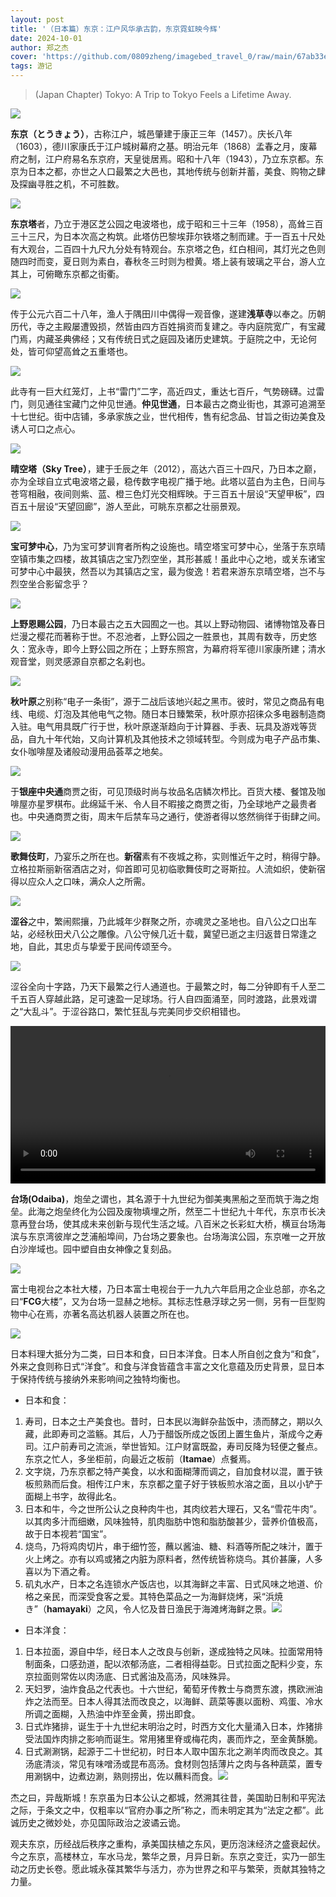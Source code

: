 ```yaml
---
layout: post
title: '（日本篇）东京：江户风华承古韵，东京霓虹映今辉'
date: 2024-10-01
author: 郑之杰
cover: 'https://github.com/0809zheng/imagebed_travel_0/raw/main/67ab33e2d0e0a243d4fe5e3f.png'
tags: 游记
---
```


> (Japan Chapter) Tokyo: A Trip to Tokyo Feels a Lifetime Away.

![](https://github.com/0809zheng/imagebed_travel_0/raw/main/67ab33e2d0e0a243d4fe5e3f.png)

**东京（とうきょう）**，古称江户，城邑肇建于康正三年（1457）。庆长八年（1603），德川家康氏于江户城树幕府之基。明治元年（1868）孟春之月，废幕府之制，江户府易名东京府，天皇徙居焉。昭和十八年（1943），乃立东京都。东京为日本之都，亦世之人口最繁之大邑也，其地传统与创新并蓄，美食、购物之肆及探幽寻胜之机，不可胜数。

![](https://github.com/0809zheng/imagebed_travel_0/raw/main/679f15d2d0e0a243d4f98b0d.png) 

**东京塔**者，乃立于港区芝公园之电波塔也，成于昭和三十三年（1958），高耸三百三十三尺，为日本次高之构筑。此塔仿巴黎埃菲尔铁塔之制而建。于一百五十尺处有大观台，二百四十九尺九分处有特观台。东京塔之色，红白相间，其灯光之色则随四时而变，夏日则为素白，春秋冬三时则为橙黄。塔上装有玻璃之平台，游人立其上，可俯瞰东京都之街衢。

![](https://github.com/0809zheng/imagebed_travel_0/raw/main/679f1798d0e0a243d4f98b47.png)

传于公元六百二十八年，渔人于隅田川中偶得一观音像，遂建**浅草寺**以奉之。历朝历代，寺之主殿屡遭毁损，然皆由四方百姓捐资而复建之。寺内庭院宽广，有宝藏门焉，内藏圣典佛经；又有传统日式之庭园及诸历史建筑。于庭院之中，无论何处，皆可仰望高耸之五重塔也。

![](https://github.com/0809zheng/imagebed_travel_0/raw/main/679f1963d0e0a243d4f98b8e.png)

此寺有一巨大红笼灯，上书“雷门”二字，高近四丈，重达七百斤，气势磅礴。过雷门，则见通往宝藏门之仲见世通。**仲见世通**，日本最古之商业街也，其源可追溯至十七世纪。街中店铺，多承家族之业，世代相传，售有纪念品、甘旨之街边美食及诱人可口之点心。

![](https://github.com/0809zheng/imagebed_travel_0/raw/main/679f1a4bd0e0a243d4f98bb6.png)

**晴空塔（Sky Tree）**，建于壬辰之年（2012），高达六百三十四尺，乃日本之巅，亦为全球自立式电波塔之最，稳传数字电视广播于地。此塔以蓝白为主色，日间与苍穹相融，夜间则紫、蓝、橙三色灯光交相辉映。于三百五十层设“天望甲板”，四百五十层设“天望回廊”，游人至此，可眺东京都之壮丽景观。

![](https://github.com/0809zheng/imagebed_travel_0/raw/main/679f1b34d0e0a243d4f98bdb.png)

**宝可梦中心**，乃为宝可梦训育者所构之设施也。晴空塔宝可梦中心，坐落于东京晴空镇市集之四楼，故其镇店之宝乃烈空坐，其形甚威！虽此中心之地，或关东诸宝可梦中心中最狭，然吾以为其镇店之宝，最为俊逸！若君来游东京晴空塔，岂不与烈空坐合影留念乎？

![](https://github.com/0809zheng/imagebed_travel_0/raw/main/679f1cd0d0e0a243d4f98c0f.png)

**上野恩赐公园**，乃日本最古之五大园囿之一也。其以上野动物园、诸博物馆及春日烂漫之樱花而著称于世。不忍池者，上野公园之一胜景也，其周有数寺，历史悠久：宽永寺，即今上野公园之所在；上野东照宫，为幕府将军德川家康所建；清水观音堂，则灵感源自京都之名刹也。

![](https://github.com/0809zheng/imagebed_travel_0/raw/main/679f1e0bd0e0a243d4f98c3b.png)

**秋叶原**之别称“电子一条街”，源于二战后该地兴起之黑市。彼时，常见之商品有电线、电缆、灯泡及其他电气之物。随日本日臻繁荣，秋叶原亦招徕众多电器制造商入驻。电气用具既广行于世，秋叶原遂渐趋向于计算器、手表、玩具及游戏等货品，自九十年代始，又向计算机及其他技术之领域转型。今则成为电子产品市集、女仆咖啡屋及诸般动漫用品荟萃之地矣。

![](https://github.com/0809zheng/imagebed_travel_0/raw/main/679f1efdd0e0a243d4f98c63.png)

于**银座中央通**商贾之街，可见顶级时尚与妆品名店鳞次栉比。百货大楼、餐馆及咖啡屋亦星罗棋布。此绵延千米、令人目不暇接之商贾之街，乃全球地产之最贵者也。中央通商贾之街，周末午后禁车马之通行，使游者得以悠然徜徉于街肆之间。

![](https://github.com/0809zheng/imagebed_travel_0/raw/main/679f1ff0d0e0a243d4f98c75.png)

**歌舞伎町**，乃宴乐之所在也。**新宿**素有不夜城之称，实则惟近午之时，稍得宁静。立格拉斯丽新宿酒店之对，仰首即可见初临歌舞伎町之哥斯拉。人流如织，使新宿得以应众人之口味，满众人之所需。

![](https://github.com/0809zheng/imagebed_travel_0/raw/main/679f212bd0e0a243d4f98c8e.png)

**涩谷**之中，繁闹熙攘，乃此城年少群聚之所，亦魂灵之圣地也。自八公之口出车站，必经秋田犬八公之雕像。八公守候几近十载，冀望已逝之主归返昔日常逢之地，自此，其忠贞与挚爱于民间传颂至今。

![](https://github.com/0809zheng/imagebed_travel_0/raw/main/679f2226d0e0a243d4f98c97.png)

涩谷全向十字路，乃天下最繁之行人通道也。于最繁之时，每二分钟即有千人至二千五百人穿越此路，足可速盈一足球场。行人自四面涌至，同时渡路，此景戏谓之“大乱斗”。于涩谷路口，繁忙狂乱与完美同步交织相错也。

<video style="width: 100%; height: auto;" controls>
  <source src="/assets/imgs/shibuya.mp4" type="video/mp4">
  渋谷スクランブル交差点.
</video>

**台场(Odaiba)**，炮垒之谓也，其名源于十九世纪为御美夷黑船之至而筑于海之炮垒。此海之炮垒终化为公园及废物填埋之所，然至二十世纪九十年代，东京市长决意再登台场，使其成未来创新与现代生活之域。八百米之长彩虹大桥，横亘台场海滨与东京湾彼岸之芝浦船埠间，乃台场之要象也。台场海滨公园，东京唯一之开放白沙岸域也。园中塑自由女神像之复刻品。

![](https://github.com/0809zheng/imagebed_travel_0/raw/main/679f2630d0e0a243d4f98ceb.png)


富士电视台之本社大楼，乃日本富士电视台于一九九六年启用之企业总部，亦名之曰“**FCG**大楼”，又为台场一显赫之地标。其标志性悬浮球之另一侧，另有一巨型购物中心在焉，亦著名高达机器人装置之所在也。

![](https://github.com/0809zheng/imagebed_travel_0/raw/main/679f2766d0e0a243d4f98d05.png)

日本料理大抵分为二类，曰日本和食，曰日本洋食。日本人所自创之食为“和食”，外来之食则称日式“洋食”。和食与洋食皆蕴含丰富之文化意蕴及历史背景，显日本于保持传统与接纳外来影响间之独特均衡也。
- 日本和食：
1. 寿司，日本之土产美食也。昔时，日本民以海鲜杂盐饭中，渍而酵之，期以久藏，此即寿司之滥觞。其后，人乃于醋饭所成之饭团上置生鱼片，渐成今之寿司。江户前寿司之流派，举世皆知。江户财富既盈，寿司反降为轻便之餐点。东京之忙人，多坐柜前，向最近之板前（**Itamae**）点餐焉。
2. 文字烧，乃东京都之特产美食，以水和面糊薄而调之，自加食材以混，置于铁板煎熟而后食。相传江户末，东京都之童子好于铁板煎水溶之面，且以小铲于面糊上书字，故得此名。
3. 日本和牛，今之世所公认之良种肉牛也，其肉纹若大理石，又名“雪花牛肉”。以其肉多汁而细嫩，风味独特，肌肉脂肪中饱和脂肪酸甚少，营养价值极高，故于日本视若“国宝”。
4. 烧鸟，乃将鸡肉切片，串于细竹签，蘸以酱油、糖、料酒等所配之味汁，置于火上烤之。亦有以鸡或猪之内脏为原料者，然传统皆称烧鸟。其价甚廉，人多喜以为下酒之肴。
5. 矶丸水产，日本之名连锁水产饭店也，以其海鲜之丰富、日式风味之地道、价格之亲民，而深受食客之爱。其特色菜品之一为海鲜烧烤，采“浜焼き”（**hamayaki**）之风，令人忆及昔日渔民于海滩烤海鲜之景。![](https://github.com/0809zheng/imagebed_travel_0/raw/main/679f33f8d0e0a243d4f98e01.png)
- 日本洋食：
1. 日本拉面，源自中华，经日本人之改良与创新，遂成独特之风味。拉面常用特制面条，口感劲道，配以浓郁汤底，二者相得益彰。日式拉面之配料少变，东京拉面则常佐以肉汤底、日式酱油及高汤，风味殊异。
2. 天妇罗，油炸食品之代表也。十六世纪，葡萄牙传教士与商贾东渡，携欧洲油炸之法而至。日本人得其法而改良之，以海鲜、蔬菜等裹以面粉、鸡蛋、冷水所调之面糊，入热油中炸至金黄，捞出即食。
3. 日式炸猪排，诞生于十九世纪末明治之时，时西方文化大量涌入日本，炸猪排受法国炸肉排之影响而诞生。常用猪里脊或梅花肉，裹而炸之，至金黄酥脆。
4. 日式涮涮锅，起源于二十世纪初，时日本人取中国东北之涮羊肉而改良之。其汤底清淡，常见有味噌汤或昆布高汤。食材则包括薄片之肉与各种蔬菜，置专用涮锅中，边煮边涮，熟则捞出，佐以蘸料而食。![](https://github.com/0809zheng/imagebed_travel_0/raw/main/679f3524d0e0a243d4f98e28.png)


杰之曰，异哉斯城！东京虽为日本公认之都城，然溯其往昔，美国助日制和平宪法之际，于条文之中，仅粗率以“官府办事之所”称之，而未明定其为“法定之都”。此诚历史之微妙处，亦见国际政治之波谲云诡。

观夫东京，历经战后秩序之重构，承美国扶植之东风，更历泡沫经济之盛衰起伏。今之东京，高楼林立，车水马龙，繁华之景，月异日新。东京之变迁，实乃一部生动之历史长卷。愿此城永葆其繁华与活力，亦为世界之和平与繁荣，贡献其独特之力量。
